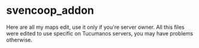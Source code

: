 # svencoop_addon


Here are all my maps edit, use it only if you're server owner.
All this files were edited to use specific on Tucumanos servers, you may have problems otherwise.
